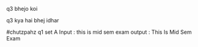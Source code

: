 q3 bhejo koi

q3 kya hai
bhej idhar


#chutzpahz
q1 set A
Input : this is mid sem exam
output : This Is Mid Sem Exam

